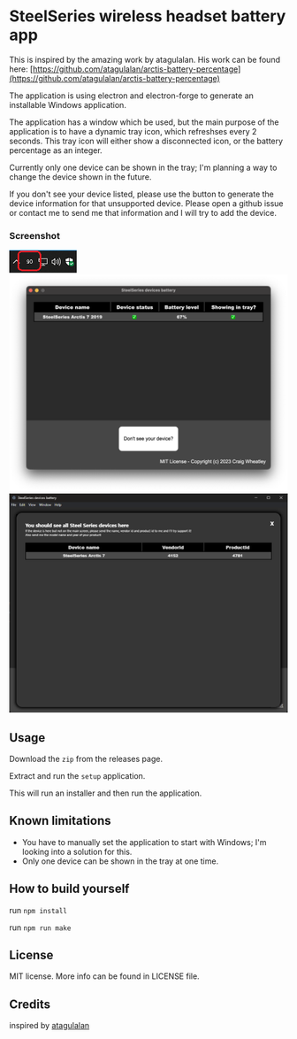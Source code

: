 # SteelSeries wireless headset battery app

This is inspired by the amazing work by atagulalan. His work can be found here: [https://github.com/atagulalan/arctis-battery-percentage](https://github.com/atagulalan/arctis-battery-percentage)

The application is using electron and electron-forge to generate an installable Windows application.

The application has a window which be used, but the main purpose of the application is to have a dynamic tray icon, which refreshses every 2 seconds. This tray icon will either show a disconnected icon, or the battery percentage as an integer.

Currently only one device can be shown in the tray; I'm planning a way to change the device shown in the future.

If you don't see your device listed, please use the button to generate the device information for that unsupported device. Please open a github issue or contact me to send me that information and I will try to add the device.

### Screenshot

![image](./screenshot.png)
![image2](./screenshot2.png)
![image3](./screenshot3.png)

## Usage
Download the `zip` from the releases page.

Extract and run the `setup` application.

This will run an installer and then run the application.


## Known limitations
- You have to manually set the application to start with Windows; I'm looking into a solution for this.
- Only one device can be shown in the tray at one time.

## How to build yourself

run `npm install`

run `npm run make`

## License

MIT license. More info can be found in LICENSE file.

## Credits

inspired by [atagulalan](https://github.com/atagulalan)
